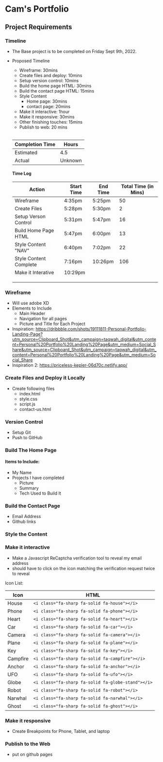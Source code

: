 # Cam's Portfolio
## Project Requirements
### Timeline
- The Base project is to be completed on Friday Sept 9th, 2022. 
- Proposed Timeline
    - Wireframe: 30mins  
    - Create files and deploy: 10mins
    - Setup version control: 10mins
    - Build the home page HTML: 30mins
    - Build the contact page HTML: 15mins
    - Style Content
        - Home page: 30mins
        - contact page: 20mins
    - Make it interactive: 1hour
    - Make it responsive: 30mins
    - Other finishing touches: 15mins 
    - Publish to web: 20 mins<br><br>
    
    |  Completion Time  | Hours   |
    |   ----------------|---------|
    | Estimated         | 4.5     |
    | Actual            | Unknown |

    #### Time Log

    | Action              | Start Time | End Time | Total Time (in Mins) |
    |---------------------|------------|----------|----------------------|
    |Wireframe            | 4:35pm     | 5:25pm   | 50                   |
    |Create Files         |5:28pm      | 5:30pm   | 2                    |
    |Setup Verson Control | 5:31pm     | 5:47pm   | 16                   |
    |Build Home Page HTML | 5:47pm     | 6:00pm   | 13                   |
    |Style Content "NAV"  | 6:40pm     | 7:02pm   | 22                   |
    |Style Content Complete| 7:16pm     | 10:26pm  | 106                 |
    |Make it Interative   | 10:29pm     |          |                      |
    |                     |            |          |                      |
    |                     |            |          |                      |
    |                     |            |          |                      |


### Wireframe
- Will use adobe XD
- Elements to Include
    - Main Header
    - Navigation for all pages
    - Picture and Title for Each Project
- Inspiration: https://dribbble.com/shots/19111811-Personal-Portfolio-Landing-Page?utm_source=Clipboard_Shot&utm_campaign=taqwah_digital&utm_content=Personal%20Portfolio%20Landing%20Page&utm_medium=Social_Share&utm_source=Clipboard_Shot&utm_campaign=taqwah_digital&utm_content=Personal%20Portfolio%20Landing%20Page&utm_medium=Social_Share
- Inspiration 2: https://priceless-kepler-06d70c.netlify.app/

### Create Files and Deploy it Locally
- Create following files
    - index.html
    - style.css
    - script.js
    - contact-us.html
### Version Control
- Setup Git 
- Push to GitHub
### Build The Home Page
#### Items to Include:
- My Name
- Projects I have completed
    - Picture
    - Summary
    - Tech Used to Build It
### Build the Contact Page
- Email Address
- Github links
### Style the Content
### Make it interactive
- Make a Javascript ReCaptcha verification tool to reveal my email address
- should have to click on the icon matching the verification request twice to reveal<br>


Icon List:

|Icon   | HTML                                         |
|-------|----------------------------------------------|
| House | `<i class="fa-sharp fa-solid fa-house"></i>` |
| Phone | `<i class="fa-sharp fa-solid fa-phone"></i>` |
| Heart | `<i class="fa-sharp fa-solid fa-heart"></i>` |
| Car   | `<i class="fa-sharp fa-solid fa-car"></i>`   |
| Camera | `<i class="fa-sharp fa-solid fa-camera"></i>` |
| Plane  | `<i class="fa-sharp fa-solid fa-plane"></i>` |
| Key   | `<i class="fa-sharp fa-solid fa-key"></i>`    |
| Campfire | `<i class="fa-sharp fa-solid fa-campfire"></i>` |
| Anchor | `<i class="fa-sharp fa-solid fa-anchor"></i>` |
| UFO | `<i class="fa-sharp fa-solid fa-ufo"></i>` |
| Globe | `<i class="fa-sharp fa-solid fa-globe-stand"></i>` |
| Robot | `<i class="fa-sharp fa-solid fa-robot"></i>` |
| Narwhal | `<i class="fa-sharp fa-solid fa-narwhal"></i>` |
| Ghost | `<i class="fa-sharp fa-solid fa-ghost"></i>` |



### Make it responsive
- Create Breakpoints for Phone, Tablet, and laptop
### Publish to the Web
- put on github pages